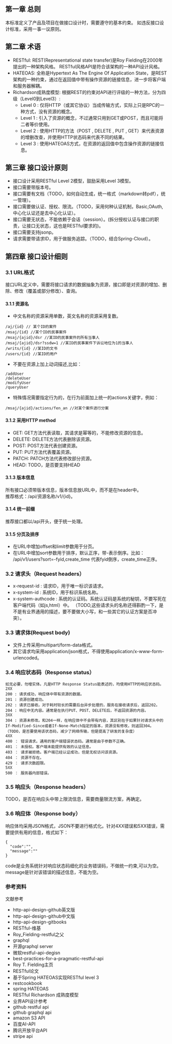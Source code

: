  ## 第一章 总则
本标准定义了产品及项目在做接口设计时，需要遵守的基本约束。 
如违反接口设计标准，采用一事一议原则。

## 第二章 术语
- RESTful: REST(Representational state transfer)是Roy Fielding在2000年提出的一种架构风格。 RESTful风格API是符合该架构的一种API设计风格。
- HATEOAS: 全称是Hypertext As The Engine Of Application State，是REST架构的一种约束，通过在返回值中带有操作资源的链接信息，进一步将客户端和服务器解耦。
- Richardson成熟度模型: 根据REST的约束对API进行评级的一种方法，分为四级（Level0到Level3）:
    - Level 0 : 仅将HTTP（或其它协议）当成传输方式，实际上只是RPC的一种方式，没有资源的概念。
    - Level 1 : 引入了资源的概念，不过通常只用到GET或POST，而且可能将二者等价使用。
    - Level 2 : 使用HTTP的方法（POST , DELETE , PUT , GET）来代表资源的增删改查，并使用HTTP状态码来代表不同的结果。
    - Level 3 : 使用HATEOAS方式，在资源的返回值中包含操作资源的链接信息。

## 第三章 接口设计原则
- 接口设计采用RESTful Level 2模型，鼓励采用Level 3模型。
- 接口需要带版本号。
- 接口需要有文档（TODO，如何自动生成，统一格式（markdown转pdf），统一管理）。
- 接口需要做认证、授权、限流。（TODO，采用何种认证机制，Basic,OAuth,中心化认证还是去中心化认证）。
- 接口需要无状态，不能依赖于会话（session）。(拆分授权认证与接口的职责，让接口无状态，这也是RESTful要求的)。
- 接口需要支持jsonp。
- 请求需要带请求ID，用于做服务追踪。（TODO，结合Spring-Cloud）。

## 第四章 接口设计细则
### 3.1 URL格式
接口URL定义中，需要将接口请求的数据抽象为资源，接口即是对资源的增加、删除、修改（覆盖或部分修改）、查询。

#### 3.1.1 资源名
- 中文名称的资源采用单数，英文名称的资源采用复数。
```
/aj/{id} // 某个ID的案件
/msaj/{id} //某个ID的民事案件
/msaj/{ajid}/dsr //某ID的民事案件的所有当事人
/msaj/{ajid}/dsr?ssdw=1 //某ID的民事案件下诉讼地位为1的当事人
/writs/{id} //某ID的文书
/users/{id} //某ID的用户
```
- 不要在资源上加上动词描述,比如：
```
/addUser
/deleteUser
/modifyUser
/queryUser
```
- 特殊情况需要指定行为的，在行为前面加上统一的actions关键字，例如：
```
/msaj/{ajid}/actions/fen_an //对某个案件进行分案
```

#### 3.1.2 采用HTTP method
- GET: GET方法代表读取，其请求是幂等的，不能修改资源的信息。
- DELETE: DELETE方法代表删除该资源。
- POST: POST方法代表创建资源。
- PUT: PUT方法代表覆盖资源。
- PATCH: PATCH方法代表修改部分资源。
- HEAD: TODO，是否要支持HEAD

#### 3.1.3 版本信息
所有接口必须带版本信息，版本信息放URL中，而不是在header中。  
推荐格式：/api/资源名称/v1/{id}。

#### 3.1.4 统一前缀
推荐接口都以/api开头，便于统一处理。

#### 3.1.5 分页及排序
- 在URL中增加offset和limit参数用于分页。
- 在URL中增加sort参数用于排序，默认正序，带-表示倒序。比如：
/api/v1/users?sort=-fyid,create_time 代表fyid倒序，create_time正序。

### 3.2 请求头（Request headers）
- x-request-id : 请求ID，用于唯一标识该请求。
- x-system-id : 系统ID，用于标识系统名称。
- x-system-authcode : 系统的认证码。系统认证码是系统的秘钥，不要写死在客户端代码（如js,html）中。 （TODO,这些请求头的名称还得斟酌一下，是不是有业界通用的描述，要不要做大小写，和一些其它的认证方案是否冲突）。

### 3.3 请求体(Request body)
- 文件上传采用multipart/form-data格式。
- 其它请求均采用application/json格式，不得使用application/x-www-form-urlencoded。

### 3.4 响应状态码（Response status）
```
如无必要，勿增实体。凡是HTTP Response Status能表述的，均使用HTTP的响应状态码。
2XX
200 : 请求成功，响应体中带有资源的数据。
201 : 资源创建成功。
202 : 请求已接收。对于耗时较长的需要后台异步处理的，服务在接收请求后，返回202。
204 : 响应中无内容。通常是在执行PUT、POST、DELETE后，不返回资源的内容。
3XX
304 : 资源未修改。和204一样，在响应体中不会带有内容，其区别在于如果针对请求头中的If-Modified-Since或者If-None-Match指定的版本，资源没有修改，则返回304。 （TODO，是否要使用该状态码，减少了网络传输，但是提高了研发的复杂度）
4XX
400 ： 错误请求。通用的客户端错误状态码。通常是由于参数不正确。
401 ： 未授权。客户端未能提供有效的认证信息。
403 ： 请求被拒绝。客户端已经认证成功，但是无权访问该资源。
404 ： 资源不存在。
429 ： 请求次数超限。
5XX
500 ： 服务器内部错误。

```
### 3.5 响应头（Response headers）
TODO，是否在响应头中带上限流信息，需要商量限流方案，再确定。

### 3.6 响应体（Response body）
响应体均采用JSON格式，JSON不要进行格式化。针对4XX错误和5XX错误，需要提供有用的信息，格式如下：
```
{
  "code":"",
  "message":""
}
```
code是业务系统针对响应状态码细化的业务错误码，不做统一约束,可以为空。  
message是针对该错误的描述信息，不能为空。

### 参考资料
文献参考
- http-api-design-github英文版
- http-api-design-github中文版
- http-api-design-gitbooks
- RESTful-维基
- Roy_Fielding-restful之父
- graphql
- 开源graphql server
- 微软restful-api-degisn
- best-practices-for-a-pragmatic-restful-api
- Roy T. Fielding主页
- RESTful论文
- 基于Spring HATEOAS实现RESTful level 3
- restcookbook
- spring HATEOAS
- RESTful Richardson 成熟度模型
- 业界API设计参考
- github restful api
- github graphql api
- amazon S3 API
- 百度AI-API
- 腾讯开放平台API
- stripe api